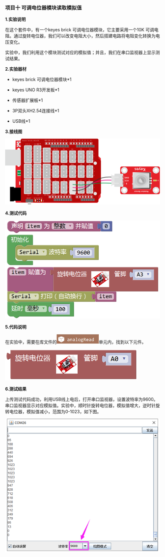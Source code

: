 ### 项目十 可调电位器模块读取模拟值

**1.实验说明**

在这个套件中，有一个keyes brick 可调电位器模块，它主要采用一个10K
可调电阻。通过旋转电位器，我们可以改变电阻大小，然后搭建电路将电阻变化转换为电压变化。

实验中，我们利用这个模块测试对应的模拟值；并且，我们在串口监视器上显示测试结果。

**2.实验器材**

- keyes brick 可调电位器模块\*1

- keyes UNO R3开发板\*1

- 传感器扩展板\*1

- 3P双头XH2.54连接线\*1

- USB线\*1


**3.接线图**

![](media/image-20251015142750493.png)

**4.测试代码**

![](media/image-20251015142820614.png)

**5.代码说明**

在实验中，需要在库文件的![](media/image-20251015142851145.png)单元内，找到以下元件。

![](media/image-20251015142910562.png)

**6.测试结果**

上传测试代码成功，利用USB线上电后，打开串口监视器，设置波特率为9600。串口监视器显示对应模拟值。实验中，顺时针旋转电位器，模拟值增大，逆时针旋转电位器，模拟值减小，范围为0-1023，如下图。

![](media/image-20251015142940563.png)

